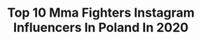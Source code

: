 ---
title: Top 10 Mma Fighters Instagram Influencers In Poland In 2020
description: >-
  Find top mma fighters Instagram influencers in Poland in 2020. Most popular hashtags: #ksw #fighter #mma #fight.
platform: Instagram
hits: 17
text_top: Identify the top-rated Instagram accounts on inBeat.
text_bottom: Our search engine aggregates 17 Instagram influencers like this in Poland for you to pitch.
profiles:
  - username: "grzebyk_mma"
    fullname: >-
      Andrzej Grzebyk
    bio: >-
      Official Profile ⭐️ KSW MMA Fighter 👑 DOUBLE CHAMPION 👑 Record 17:3:0 Brown Belt BJJ🥋 Legion Team Tarnów/Rzeszów
    location: "Poland"
    followers: 15202
    engagement: 1122
    commentsToLikes: 0.027970
    id: ck5cd5arwike20i113s1utzep
    verified: false
    hashtags: "#53, #double, #mytime, #champ"
  - username: "christianeckerlin"
    fullname: >-
      Christian Eckerlin
    bio: >-
      🇩🇪 Professionell MMA Fighter
    location: "Poland"
    followers: 50590
    engagement: 778
    commentsToLikes: 0.018864
    id: ck55o3wdj7kzc0i11r5rxs6f8
    verified: true
    hashtags: "#frankfurt, #werbung, #mmaspirit, #together"
  - username: "kowczarz"
    fullname: >-
      Karolina Owczarz
    bio: >-
      MMA fighter 👊🏻 (3-0, 2 SUB) KSW Federation 🤘🏻 Team @vitadiet_pl (kod owczarz30 -30%) 🌱 Team @endorfina.shop (kod owczarz15 -15%)☺️
    location: "Poland"
    followers: 72968
    engagement: 684
    commentsToLikes: 0.012708
    id: ck0u29boezap00i199k39wfib
    verified: false
    hashtags: "#sharktopteam, #ksw, #dreamteam, #ksw56"
  - username: "szymanskimma"
    fullname: >-
      Roman Szymański
    bio: >-
      @ksw_mma fighter Record 11:4 Czerwony Smok MACACO🐒 Gold Team 👊 BJJ black belt🤙@mariuszlinke 🙏 Co-owner 👉 @fame_tattoo_ Co-owner 👉 @fametattoobarber
    location: "Poland"
    followers: 43156
    engagement: 522
    commentsToLikes: 0.009045
    id: ck0u29adgzair0i19geh8v9pa
    verified: false
    hashtags: "#mylife, #ems, #fighters, #ksw"
  - username: "pudzianofficial"
    fullname: >-
      Mariusz Pudzianowski
    bio: >-
      MMA FIGHTER and 5x World's Strongest Man. https://sklep.pudzian.pl https://pudzian.pl
    location: "Poland"
    followers: 382404
    engagement: 213
    commentsToLikes: 0.009405
    id: ck5hi69kmbv2j0i117ilq09bb
    verified: true
    hashtags: "#pudzian, #pudzilla, #sklep, #strongman"
  - username: "adamniedzwiedz"
    fullname: >-
      Adam Niedźwiedź
    bio: >-
      PRO MMA FIGHTER 7-4💪 KSW Welterweight BJJ Brownbelt 👊 Techno 🚀
    location: "Poland"
    followers: 100342
    engagement: 310
    commentsToLikes: 0.008396
    id: ck6tptbwzmpmp0j71b2pmg0ce
    verified: false
    hashtags: "#jiujitsu, #nevergiveup, #fighter, #ksw"
  - username: "mamed_khalidov"
    fullname: >-
      Mamed Khalidov
    bio: >-
      MMA Fighter @ksw_mma @berkut_arrachion_olsztyn , Poland 🇵🇱
    location: "Poland"
    followers: 405061
    engagement: 212
    commentsToLikes: 0.012546
    id: ck55j4zi6w9yb0i11fgfj4fev
    verified: true
    hashtags: ""
  - username: "michal_materla"
    fullname: >-
      Michał Materla
    bio: >-
      Professional MMA Fighter. Szczecin, Poland, Berserkers Team. "I'm not a fighter, I believe in jiujitsu"
    location: "Poland"
    followers: 216601
    engagement: 323
    commentsToLikes: 0.008503
    id: ck14jungxm9xt0i198r3a493d
    verified: false
    hashtags: "#alsecco, #radius, #kms, #stemb"
  - username: "pawel_trybson_trybala"
    fullname: >-
      PAWEŁ TRYBSON TRYBAŁA 🥊
    bio: >-
      🎬Tv Person 👭Dad x2 💍@elizka_trybala 👊MMA Fighter🥊 💪🏼@better.life.catering ambasador 🍓 Trybsonmma@gmail.com 📩Collab: 📧📤
    location: "Poland"
    followers: 121453
    engagement: 235
    commentsToLikes: 0.010635
    id: ck5c3ca4yz0rn0i11nlq0di9n
    verified: true
    hashtags: "#trybsonteam, #fight, #mma, #teamtrybson"
  - username: "filip_wolan"
    fullname: >-
      Filip Wolański
    bio: >-
      🔸Kraków, Poland🇵🇱 🔹MMA Fighter 👊🏻💪🏻 🔸KSW Federation🏆 🔹Pro Record 11 wins👍🏻, 4 losses👎🏻
    location: "Poland"
    followers: 20715
    engagement: 763
    commentsToLikes: 0.010426
    id: ck8svyj9kd69z0j78lgb51h12
    verified: false
    hashtags: "#team, #hardwork, #mma, #2020"
---